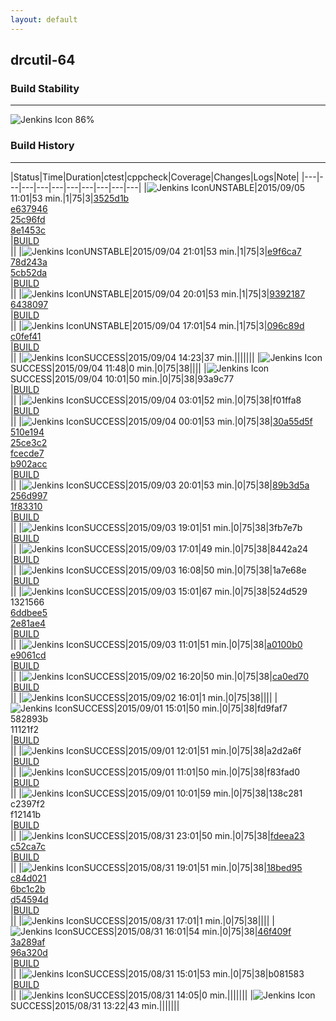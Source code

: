 ```yaml
---
layout: default
---
```

## drcutil-64
### Build Stability
___
![Jenkins Icon](http://jenkinshrg.github.io/images/48x48/health-80plus.png)
86%
  
### Build History
___
|Status|Time|Duration|<span class='badge'>ctest</span>|<span class='badge'>cppcheck</span>|Coverage|Changes|Logs|Note|
|---|---|---|---|---|---|---|---|---|---|
|![Jenkins Icon](http://jenkinshrg.github.io/images/24x24/yellow.png)UNSTABLE|2015/09/05 11:01|53 min.|1|75|3|[3525d1b](https://github.com/fkanehiro/hrpsys-base/commit/3525d1b)<br>[e637946](https://github.com/fkanehiro/hrpsys-base/commit/e637946)<br>[25c96fd](https://github.com/fkanehiro/hrpsys-base/commit/25c96fd)<br>[8e1453c](https://github.com/fkanehiro/hrpsys-base/commit/8e1453c)<br>|[BUILD](https://drive.google.com/file/d/0B54sHwaxmuM4Zkg3d2FRZTNpd2c/view?usp=drivesdk)<br>||
|![Jenkins Icon](http://jenkinshrg.github.io/images/24x24/yellow.png)UNSTABLE|2015/09/04 21:01|53 min.|1|75|3|[e9f6ca7](https://github.com/jrl-umi3218/hrpcnoid/commit/e9f6ca7)<br>[78d243a](https://github.com/jrl-umi3218/hrpcnoid/commit/78d243a)<br>[5cb52da](https://github.com/jrl-umi3218/hrpsys-humanoid/commit/5cb52da)<br>|[BUILD](https://drive.google.com/file/d/0B54sHwaxmuM4RlZBeEIxbFJQZmM/view?usp=drivesdk)<br>||
|![Jenkins Icon](http://jenkinshrg.github.io/images/24x24/yellow.png)UNSTABLE|2015/09/04 20:01|53 min.|1|75|3|[9392187](https://github.com/jrl-umi3218/hrpsys-humanoid/commit/9392187)<br>[6438097](https://github.com/jrl-umi3218/hrpsys-humanoid/commit/6438097)<br>|[BUILD](https://drive.google.com/file/d/0B54sHwaxmuM4a24wRExRQUhEdjQ/view?usp=drivesdk)<br>||
|![Jenkins Icon](http://jenkinshrg.github.io/images/24x24/yellow.png)UNSTABLE|2015/09/04 17:01|54 min.|1|75|3|[096c89d](https://github.com/jrl-umi3218/hmc2/commit/096c89d)<br>[c0fef41](https://github.com/jrl-umi3218/hrpcnoid/commit/c0fef41)<br>|[BUILD](https://drive.google.com/file/d/0B54sHwaxmuM4N3N5cVpRMFgzbW8/view?usp=drivesdk)<br>||
|![Jenkins Icon](http://jenkinshrg.github.io/images/24x24/blue.png)SUCCESS|2015/09/04 14:23|37 min.|||||||
|![Jenkins Icon](http://jenkinshrg.github.io/images/24x24/blue.png)SUCCESS|2015/09/04 11:48|0 min.|0|75|38||||
|![Jenkins Icon](http://jenkinshrg.github.io/images/24x24/blue.png)SUCCESS|2015/09/04 10:01|50 min.|0|75|38|93a9c77<br>|[BUILD](https://drive.google.com/file/d/0B54sHwaxmuM4ajA4dlRrZjkxUlk/view?usp=drivesdk)<br>||
|![Jenkins Icon](http://jenkinshrg.github.io/images/24x24/blue.png)SUCCESS|2015/09/04 03:01|52 min.|0|75|38|f01ffa8<br>|[BUILD](https://drive.google.com/file/d/0B54sHwaxmuM4OG5PN2VPMlpWV3c/view?usp=drivesdk)<br>||
|![Jenkins Icon](http://jenkinshrg.github.io/images/24x24/blue.png)SUCCESS|2015/09/04 00:01|53 min.|0|75|38|[30a55d5f](https://github.com/fkanehiro/hrpsys-base/commit/30a55d5f)<br>[510e194](https://github.com/fkanehiro/hrpsys-base/commit/510e194)<br>[25ce3c2](https://github.com/fkanehiro/hrpsys-base/commit/25ce3c2)<br>[fcecde7](https://github.com/fkanehiro/hrpsys-base/commit/fcecde7)<br>[b902acc](https://github.com/fkanehiro/hrpsys-base/commit/b902acc)<br>|[BUILD](https://drive.google.com/file/d/0B54sHwaxmuM4VEhTd1hQdVhhcEU/view?usp=drivesdk)<br>||
|![Jenkins Icon](http://jenkinshrg.github.io/images/24x24/blue.png)SUCCESS|2015/09/03 20:01|53 min.|0|75|38|[89b3d5a](https://github.com/fkanehiro/hrpsys-base/commit/89b3d5a)<br>[256d997](https://github.com/fkanehiro/hrpsys-base/commit/256d997)<br>[1f83310](https://github.com/fkanehiro/hrpsys-base/commit/1f83310)<br>|[BUILD](https://drive.google.com/file/d/0B54sHwaxmuM4NXJmM2dza1MzZ28/view?usp=drivesdk)<br>||
|![Jenkins Icon](http://jenkinshrg.github.io/images/24x24/blue.png)SUCCESS|2015/09/03 19:01|51 min.|0|75|38|3fb7e7b<br>|[BUILD](https://drive.google.com/file/d/0B54sHwaxmuM4Y2R5TDFMY3hiaDQ/view?usp=drivesdk)<br>||
|![Jenkins Icon](http://jenkinshrg.github.io/images/24x24/blue.png)SUCCESS|2015/09/03 17:01|49 min.|0|75|38|8442a24<br>|[BUILD](https://drive.google.com/file/d/0B54sHwaxmuM4UnhIc0h5SjgtWVU/view?usp=drivesdk)<br>||
|![Jenkins Icon](http://jenkinshrg.github.io/images/24x24/blue.png)SUCCESS|2015/09/03 16:08|50 min.|0|75|38|1a7e68e<br>|[BUILD](https://drive.google.com/file/d/0B54sHwaxmuM4NnJ6bC0tdmFCZGc/view?usp=drivesdk)<br>||
|![Jenkins Icon](http://jenkinshrg.github.io/images/24x24/blue.png)SUCCESS|2015/09/03 15:01|67 min.|0|75|38|524d529<br>1321566<br>[6ddbee5](https://github.com/fkanehiro/openhrp3/commit/6ddbee5)<br>[2e81ae4](https://github.com/fkanehiro/openhrp3/commit/2e81ae4)<br>|[BUILD](https://drive.google.com/file/d/0B54sHwaxmuM4cEk5MjhiaVNlMVE/view?usp=drivesdk)<br>||
|![Jenkins Icon](http://jenkinshrg.github.io/images/24x24/blue.png)SUCCESS|2015/09/03 11:01|51 min.|0|75|38|[a0100b0](https://github.com/jrl-umi3218/hrpcnoid/commit/a0100b0)<br>[e9061cd](https://github.com/jrl-umi3218/hrpcnoid/commit/e9061cd)<br>|[BUILD](https://drive.google.com/file/d/0B54sHwaxmuM4ZTR4TlU4cnppMms/view?usp=drivesdk)<br>||
|![Jenkins Icon](http://jenkinshrg.github.io/images/24x24/blue.png)SUCCESS|2015/09/02 16:20|50 min.|0|75|38|[ca0ed70](https://github.com/jrl-umi3218/hrpcnoid/commit/ca0ed70)<br>|[BUILD](https://drive.google.com/file/d/0B54sHwaxmuM4enBfa1BoYkxBR1U/view?usp=drivesdk)<br>||
|![Jenkins Icon](http://jenkinshrg.github.io/images/24x24/blue.png)SUCCESS|2015/09/02 16:01|1 min.|0|75|38||||
|![Jenkins Icon](http://jenkinshrg.github.io/images/24x24/blue.png)SUCCESS|2015/09/01 15:01|50 min.|0|75|38|fd9faf7<br>582893b<br>11121f2<br>|[BUILD](https://drive.google.com/file/d/0B54sHwaxmuM4aE5qZTRDNEdIRmc/view?usp=drivesdk)<br>||
|![Jenkins Icon](http://jenkinshrg.github.io/images/24x24/blue.png)SUCCESS|2015/09/01 12:01|51 min.|0|75|38|a2d2a6f<br>|[BUILD](https://drive.google.com/file/d/0B54sHwaxmuM4VXRROTVqeE1WLU0/view?usp=drivesdk)<br>||
|![Jenkins Icon](http://jenkinshrg.github.io/images/24x24/blue.png)SUCCESS|2015/09/01 11:01|50 min.|0|75|38|f83fad0<br>|[BUILD](https://drive.google.com/file/d/0B54sHwaxmuM4TzBGc1VaZkNGbmM/view?usp=drivesdk)<br>||
|![Jenkins Icon](http://jenkinshrg.github.io/images/24x24/blue.png)SUCCESS|2015/09/01 10:01|59 min.|0|75|38|138c281<br>c2397f2<br>f12141b<br>|[BUILD](https://drive.google.com/file/d/0B54sHwaxmuM4QVo4QmEteExhNzg/view?usp=drivesdk)<br>||
|![Jenkins Icon](http://jenkinshrg.github.io/images/24x24/blue.png)SUCCESS|2015/08/31 23:01|50 min.|0|75|38|[fdeea23](https://github.com/fkanehiro/openhrp3/commit/fdeea23)<br>[c52ca7c](https://github.com/fkanehiro/openhrp3/commit/c52ca7c)<br>|[BUILD](https://drive.google.com/file/d/0B54sHwaxmuM4ZVhKWTYwemZlWFU/view?usp=drivesdk)<br>||
|![Jenkins Icon](http://jenkinshrg.github.io/images/24x24/blue.png)SUCCESS|2015/08/31 19:01|51 min.|0|75|38|[18bed95](https://github.com/fkanehiro/hrpsys-base/commit/18bed95)<br>[c84d021](https://github.com/fkanehiro/hrpsys-base/commit/c84d021)<br>[6bc1c2b](https://github.com/fkanehiro/hrpsys-base/commit/6bc1c2b)<br>[d54594d](https://github.com/fkanehiro/hrpsys-base/commit/d54594d)<br>|[BUILD](https://drive.google.com/file/d/0B54sHwaxmuM4blRHY2xDZlNOSkE/view?usp=drivesdk)<br>||
|![Jenkins Icon](http://jenkinshrg.github.io/images/24x24/blue.png)SUCCESS|2015/08/31 17:01|1 min.|0|75|38||||
|![Jenkins Icon](http://jenkinshrg.github.io/images/24x24/blue.png)SUCCESS|2015/08/31 16:01|54 min.|0|75|38|[46f409f](https://github.com/jrl-umi3218/hrpsys-humanoid/commit/46f409f)<br>[3a289af](https://github.com/fkanehiro/openhrp3/commit/3a289af)<br>[96a320d](https://github.com/fkanehiro/openhrp3/commit/96a320d)<br>|[BUILD](https://drive.google.com/file/d/0B54sHwaxmuM4UVdBa3ZPQlRiYVk/view?usp=drivesdk)<br>||
|![Jenkins Icon](http://jenkinshrg.github.io/images/24x24/blue.png)SUCCESS|2015/08/31 15:01|53 min.|0|75|38|b081583<br>|[BUILD](https://drive.google.com/file/d/0B54sHwaxmuM4MDF6c1NGcHozalk/view?usp=drivesdk)<br>||
|![Jenkins Icon](http://jenkinshrg.github.io/images/24x24/blue.png)SUCCESS|2015/08/31 14:05|0 min.|||||||
|![Jenkins Icon](http://jenkinshrg.github.io/images/24x24/blue.png)SUCCESS|2015/08/31 13:22|43 min.|||||||
